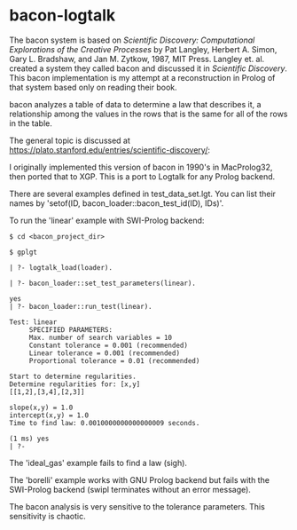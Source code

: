 # bacon-logtalk
The bacon system is based on _Scientific Discovery: Computational Explorations of the Creative Processes_
by Pat Langley, Herbert A. Simon, Gary L. Bradshaw, and Jan M. Zytkow, 1987, MIT Press. 
Langley et. al. created a system they called bacon and discussed it in _Scientific Discovery_.
This bacon implementation is my attempt at a reconstruction in Prolog of that system based only on reading their book.

bacon analyzes a table of data to determine a law that describes it, a relationship among the values in the rows 
that is the same for all of the rows in the table.

The general topic is discussed at https://plato.stanford.edu/entries/scientific-discovery/:

I originally implemented this version of bacon in 1990's in MacProlog32, then ported that to XGP. 
This is a port to Logtalk for any Prolog backend.

There are several examples defined in test_data_set.lgt. You can list their names by 'setof(ID, bacon_loader::bacon_test_id(ID), IDs)'.

To run the 'linear' example with SWI-Prolog backend:

````
$ cd <bacon_project_dir>

$ gplgt

| ?- logtalk_load(loader).

| ?- bacon_loader::set_test_parameters(linear).                 

yes
| ?- bacon_loader::run_test(linear).                 

Test: linear
     SPECIFIED PARAMETERS:
     Max. number of search variables = 10
     Constant tolerance = 0.001 (recommended)
     Linear tolerance = 0.001 (recommended)
     Proportional tolerance = 0.01 (recommended)

Start to determine regularities.
Determine regularities for: [x,y]
[[1,2],[3,4],[2,3]]

slope(x,y) = 1.0
intercept(x,y) = 1.0
Time to find law: 0.0010000000000000009 seconds.

(1 ms) yes
| ?- 

````
The 'ideal_gas' example fails to find a law (sigh).

The 'borelli' example works with GNU Prolog backend but fails with the SWI-Prolog 
backend (swipl terminates without an error message).

The bacon analysis is very sensitive to the tolerance parameters.
This sensitivity is chaotic.


